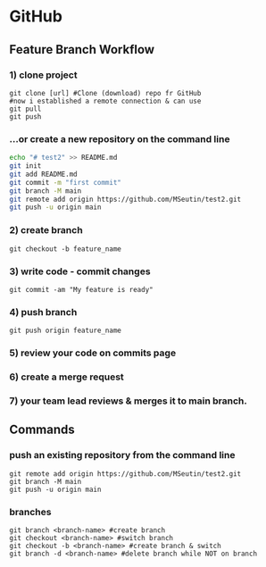 # GitHub

## Feature Branch Workflow
### 1) clone project
```shell
git clone [url] #Clone (download) repo fr GitHub
#now i established a remote connection & can use
git pull
git push
```

### ...or create a new repository on the command line
```bash
echo "# test2" >> README.md
git init
git add README.md
git commit -m "first commit"
git branch -M main
git remote add origin https://github.com/MSeutin/test2.git
git push -u origin main
```

### 2) create branch
```shell
git checkout -b feature_name
```

### 3) write code - commit changes
```shell
git commit -am "My feature is ready"
```

### 4) push branch
```shell
git push origin feature_name
```

### 5) review your code on commits page
### 6) create a merge request
### 7) your team lead reviews & merges it to main branch.

## Commands
### push an existing repository from the command line
```shell
git remote add origin https://github.com/MSeutin/test2.git
git branch -M main
git push -u origin main
```

### branches
```shell
git branch <branch-name> #create branch
git checkout <branch-name> #switch branch
git checkout -b <branch-name> #create branch & switch
git branch -d <branch-name> #delete branch while NOT on branch
```

